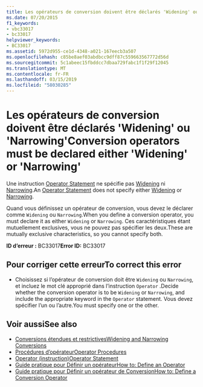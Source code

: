 ```yaml
---
title: Les opérateurs de conversion doivent être déclarés 'Widening' ou 'Narrowing'
ms.date: 07/20/2015
f1_keywords:
- vbc33017
- bc33017
helpviewer_keywords:
- BC33017
ms.assetid: 5972d955-ce1d-4348-a021-167eecb3a507
ms.openlocfilehash: c85be8aef03abdbcc9dff87c559663567772d56d
ms.sourcegitcommit: 5c1abeec15fbddcc7dbaa729fabc1f1f29f12045
ms.translationtype: MT
ms.contentlocale: fr-FR
ms.lasthandoff: 03/15/2019
ms.locfileid: "58030285"
---
```

# <a name="conversion-operators-must-be-declared-either-widening-or-narrowing"></a><span data-ttu-id="0c451-102">Les opérateurs de conversion doivent être déclarés 'Widening' ou 'Narrowing'</span><span class="sxs-lookup"><span data-stu-id="0c451-102">Conversion operators must be declared either 'Widening' or 'Narrowing'</span></span>
<span data-ttu-id="0c451-103">Une instruction [Operator Statement](../../visual-basic/language-reference/statements/operator-statement.md) ne spécifie pas [Widening](../../visual-basic/language-reference/modifiers/widening.md) ni [Narrowing](../../visual-basic/language-reference/modifiers/narrowing.md).</span><span class="sxs-lookup"><span data-stu-id="0c451-103">An [Operator Statement](../../visual-basic/language-reference/statements/operator-statement.md) does not specify either [Widening](../../visual-basic/language-reference/modifiers/widening.md) or [Narrowing](../../visual-basic/language-reference/modifiers/narrowing.md).</span></span>  
  
 <span data-ttu-id="0c451-104">Quand vous définissez un opérateur de conversion, vous devez le déclarer comme `Widening` ou `Narrowing`.</span><span class="sxs-lookup"><span data-stu-id="0c451-104">When you define a conversion operator, you must declare it as either `Widening` or `Narrowing`.</span></span> <span data-ttu-id="0c451-105">Ces caractéristiques étant mutuellement exclusives, vous ne pouvez pas spécifier les deux.</span><span class="sxs-lookup"><span data-stu-id="0c451-105">These are mutually exclusive characteristics, so you cannot specify both.</span></span>  
  
 <span data-ttu-id="0c451-106">**ID d’erreur :** BC33017</span><span class="sxs-lookup"><span data-stu-id="0c451-106">**Error ID:** BC33017</span></span>  
  
## <a name="to-correct-this-error"></a><span data-ttu-id="0c451-107">Pour corriger cette erreur</span><span class="sxs-lookup"><span data-stu-id="0c451-107">To correct this error</span></span>  
  
-   <span data-ttu-id="0c451-108">Choisissez si l’opérateur de conversion doit être `Widening` ou `Narrowing`, et incluez le mot clé approprié dans l’instruction `Operator` .</span><span class="sxs-lookup"><span data-stu-id="0c451-108">Decide whether the conversion operator is to be `Widening` or `Narrowing`, and include the appropriate keyword in the `Operator` statement.</span></span> <span data-ttu-id="0c451-109">Vous devez spécifier l’un ou l’autre.</span><span class="sxs-lookup"><span data-stu-id="0c451-109">You must specify one or the other.</span></span>  
  
## <a name="see-also"></a><span data-ttu-id="0c451-110">Voir aussi</span><span class="sxs-lookup"><span data-stu-id="0c451-110">See also</span></span>

- [<span data-ttu-id="0c451-111">Conversions étendues et restrictives</span><span class="sxs-lookup"><span data-stu-id="0c451-111">Widening and Narrowing Conversions</span></span>](../../visual-basic/programming-guide/language-features/data-types/widening-and-narrowing-conversions.md)
- [<span data-ttu-id="0c451-112">Procédures d’opérateur</span><span class="sxs-lookup"><span data-stu-id="0c451-112">Operator Procedures</span></span>](../../visual-basic/programming-guide/language-features/procedures/operator-procedures.md)
- [<span data-ttu-id="0c451-113">Operator (instruction)</span><span class="sxs-lookup"><span data-stu-id="0c451-113">Operator Statement</span></span>](../../visual-basic/language-reference/statements/operator-statement.md)
- [<span data-ttu-id="0c451-114">Guide pratique pour Définir un opérateur</span><span class="sxs-lookup"><span data-stu-id="0c451-114">How to: Define an Operator</span></span>](../../visual-basic/programming-guide/language-features/procedures/how-to-define-an-operator.md)
- [<span data-ttu-id="0c451-115">Guide pratique pour Définir un opérateur de Conversion</span><span class="sxs-lookup"><span data-stu-id="0c451-115">How to: Define a Conversion Operator</span></span>](../../visual-basic/programming-guide/language-features/procedures/how-to-define-a-conversion-operator.md)
